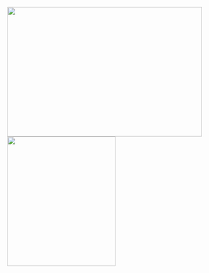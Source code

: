 <img height=300px width=450px src="https://github-readme-stats.vercel.app/api?username=akaLuisinho&theme=dracula"><img height=300px width=250px src="https://github-readme-stats.vercel.app/api/top-langs/?username=akaLuisinho&theme=dracula&layout=compact">

